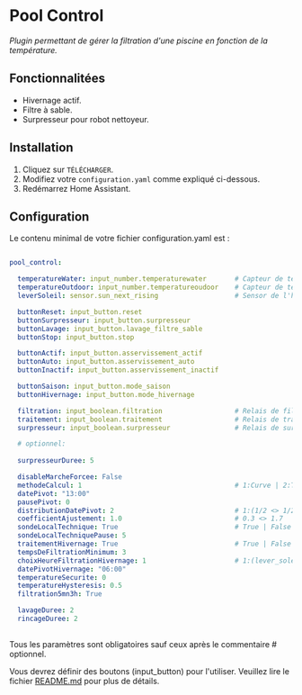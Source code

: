# Pool Control

_Plugin permettant de gérer la filtration d'une piscine en fonction de la température._

## Fonctionnalitées

- Hivernage actif.
- Filtre à sable.
- Surpresseur pour robot nettoyeur.

## Installation

1. Cliquez sur `TÉLÉCHARGER`.
2. Modifiez votre `configuration.yaml` comme expliqué ci-dessous.
3. Redémarrez Home Assistant.

## Configuration

Le contenu minimal de votre fichier configuration.yaml est :

```yaml

pool_control:

  temperatureWater: input_number.temperaturewater       # Capteur de température de l'eau
  temperatureOutdoor: input_number.temperatureoudoor    # Capteur de température de l'air
  leverSoleil: sensor.sun_next_rising                   # Sensor de l'heure de lever du soleil

  buttonReset: input_button.reset
  buttonSurpresseur: input_button.surpresseur
  buttonLavage: input_button.lavage_filtre_sable
  buttonStop: input_button.stop

  buttonActif: input_button.asservissement_actif
  buttonAuto: input_button.asservissement_auto
  buttonInactif: input_button.asservissement_inactif

  buttonSaison: input_button.mode_saison
  buttonHivernage: input_button.mode_hivernage

  filtration: input_boolean.filtration                  # Relais de filtration
  traitement: input_boolean.traitement                  # Relais de traitement
  surpresseur: input_boolean.surpresseur                # Relais de surpresseur

  # optionnel:
  
  surpresseurDuree: 5

  disableMarcheForcee: False
  methodeCalcul: 1                                      # 1:Curve | 2:TemperatureReducedByHalf
  datePivot: "13:00"
  pausePivot: 0
  distributionDatePivot: 2                              # 1:(1/2 <> 1/2) | 2:(1/3 <> 2/3)
  coefficientAjustement: 1.0                            # 0.3 <> 1.7
  sondeLocalTechnique: True                             # True | False
  sondeLocalTechniquePause: 5
  traitementHivernage: True                             # True | False
  tempsDeFiltrationMinimum: 3
  choixHeureFiltrationHivernage: 1                      # 1:(lever_soleil) | 2:(datePivotHivernage)
  datePivotHivernage: "06:00"
  temperatureSecurite: 0
  temperatureHysteresis: 0.5
  filtration5mn3h: True

  lavageDuree: 2
  rincageDuree: 2
  
```

Tous les paramètres sont obligatoires sauf ceux après le commentaire # optionnel.

Vous devrez définir des boutons (input_button) pour l'utiliser. 
Veuillez lire le fichier [README.md](https://github.com/scadinot/pool_control/blob/main/README.md) pour plus de détails.
